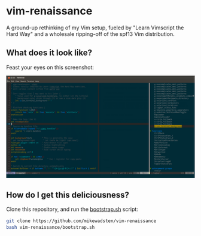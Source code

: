 vim-renaissance
===============

A ground-up rethinking of my Vim setup, fueled by
"Learn Vimscript the Hard Way" and a wholesale ripping-off of the spf13 Vim
distribution.

## What does it look like?

Feast your eyes on this screenshot:

![vim-renaissance screenshot](screenshot01.png)

## How do I get this deliciousness?

Clone this repository, and run the [bootstrap.sh](bootstrap.sh) script:

```bash
git clone https://github.com/mikewadsten/vim-renaissance
bash vim-renaissance/bootstrap.sh
```
